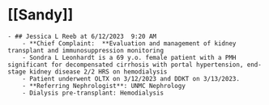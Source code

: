 # [[Sandy]]
	- ## Jessica L Reeb at 6/12/2023  9:20 AM
		- **Chief Complaint:  **Evaluation and management of kidney transplant and immunosuppression monitoring
		- Sondra L Leonhardt is a 69 y.o. female patient with a PMH significant for decompensated cirrhosis with portal hypertension, end-stage kidney disease 2/2 HRS on hemodialysis
		- Patient underwent OLTX on 3/12/2023 and DDKT on 3/13/2023.
		- **Referring Nephrologist**: UNMC Nephrology
		- Dialysis pre-transplant: Hemodialysis